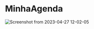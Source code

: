# MinhaAgenda
![Screenshot from 2023-04-27 12-02-05](https://user-images.githubusercontent.com/77290622/234904406-d147b140-a0fd-4bd6-84f1-eb091a589a75.png)
